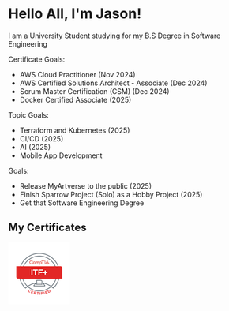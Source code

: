 <!-- 2022-2024 OzzyTheDev, Please Don't Copy -->

# Hello All, I'm Jason!

I am a University Student studying for my B.S Degree in Software Engineering

Certificate Goals:
- AWS Cloud Practitioner (Nov 2024)
- AWS Certified Solutions Architect - Associate (Dec 2024)
- Scrum Master Certification (CSM) (Dec 2024)
- Docker Certified Associate (2025)

Topic Goals:
- Terraform and Kubernetes (2025)
- CI/CD (2025)
- AI (2025)
- Mobile App Development

Goals:
- Release MyArtverse to the public (2025)
- Finish Sparrow Project (Solo) as a Hobby Project (2025)
- Get that Software Engineering Degree

## My Certificates

<img src="comptia-it-fundamentals-itf-certification.1 2.png" />

